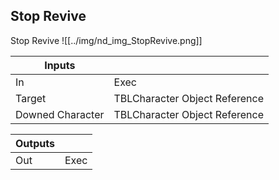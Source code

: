 ## Stop Revive
Stop Revive
![[../img/nd_img_StopRevive.png]]

|Inputs||
|--|--|
| In | Exec |
| Target | TBLCharacter Object Reference |
| Downed Character | TBLCharacter Object Reference |

|Outputs||
|--|--|
| Out | Exec |
